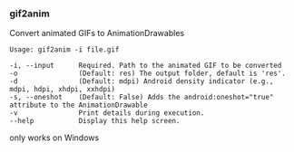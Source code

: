 ### gif2anim

Convert animated GIFs to AnimationDrawables

	Usage: gif2anim -i file.gif

	-i, --input      Required. Path to the animated GIF to be converted
	-o               (Default: res) The output folder, default is 'res'.
	-d               (Default: mdpi) Android density indicator (e.g., mdpi, hdpi, xhdpi, xxhdpi)
	-s, --oneshot    (Default: False) Adds the android:oneshot="true" attribute to the AnimationDrawable
	-v               Print details during execution.
	--help           Display this help screen.

only works on Windows
